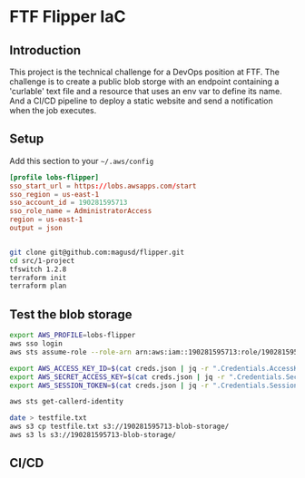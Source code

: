 # FTF Flipper IaC

## Introduction

This project is the technical challenge for a DevOps position at FTF. The challenge is to create a public blob storge with an endpoint containing a 'curlable' text file and a resource that uses an env var to define its name. And a CI/CD pipeline to deploy a static website and send a notification when the job executes.

## Setup


Add this section to your `~/.aws/config`

```conf
[profile lobs-flipper]
sso_start_url = https://lobs.awsapps.com/start
sso_region = us-east-1
sso_account_id = 190281595713
sso_role_name = AdministratorAccess
region = us-east-1
output = json
```

```bash

git clone git@github.com:magusd/flipper.git
cd src/1-project
tfswitch 1.2.8
terraform init
terraform plan

```


## Test the blob storage

```bash
export AWS_PROFILE=lobs-flipper
aws sso login
aws sts assume-role --role-arn arn:aws:iam::190281595713:role/190281595713-blob-storage-writter-role --role-session-name lobs > creds.json

export AWS_ACCESS_KEY_ID=$(cat creds.json | jq -r ".Credentials.AccessKeyId")
export AWS_SECRET_ACCESS_KEY=$(cat creds.json | jq -r ".Credentials.SecretAccessKey")
export AWS_SESSION_TOKEN=$(cat creds.json | jq -r ".Credentials.SessionToken")

aws sts get-callerd-identity

date > testfile.txt
aws s3 cp testfile.txt s3://190281595713-blob-storage/
aws s3 ls s3://190281595713-blob-storage/

```

## CI/CD
